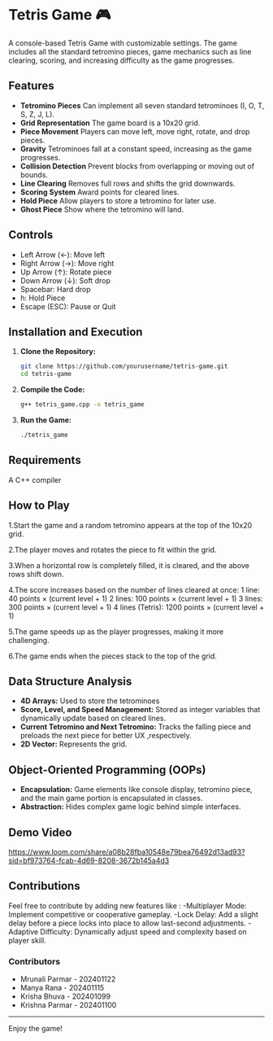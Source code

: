 # Tetris Game 🎮

A console-based Tetris Game with customizable settings. The game includes all the standard tetromino pieces, game mechanics such as line clearing, scoring, and increasing difficulty as the game progresses.

## Features

- **Tetromino Pieces**  Can implement all seven standard tetrominoes (I, O, T, S, Z, J, L).
- **Grid Representation** The game board is a 10x20 grid.
- **Piece Movement** Players can move left, move right, rotate, and drop pieces.
- **Gravity** Tetrominoes fall at a constant speed, increasing as the game progresses.
- **Collision Detection** Prevent blocks from overlapping or moving out of bounds.
- **Line Clearing** Removes full rows and shifts the grid downwards.
- **Scoring System** Award points for cleared lines.
- **Hold Piece** Allow players to store a tetromino for later use.
- **Ghost Piece** Show where the tetromino will land.

## Controls
- Left Arrow (←): Move left
- Right Arrow (→): Move right
- Up Arrow (↑): Rotate piece
- Down Arrow (↓): Soft drop
- Spacebar: Hard drop
- h: Hold Piece
- Escape (ESC): Pause or Quit


## Installation and Execution 

1. **Clone the Repository:**
   ```sh
   git clone https://github.com/yourusername/tetris-game.git
   cd tetris-game
   ```

2. **Compile the Code:**
   ```sh
   g++ tetris_game.cpp -o tetris_game
   ```
3. **Run the Game:**
   ```sh
   ./tetris_game
   ```

## Requirements

 A C++ compiler 


## How to Play

1.Start the game and a random tetromino appears at the top of the 10x20 grid.

2.The player moves and rotates the piece to fit within the grid.

3.When a horizontal row is completely filled, it is cleared, and the above rows shift down.

4.The score increases based on the number of lines cleared at once:
    1 line: 40 points × (current level + 1)
    2 lines: 100 points × (current level + 1)
    3 lines: 300 points × (current level + 1)
    4 lines (Tetris): 1200 points × (current level + 1)
    
5.The game speeds up as the player progresses, making it more challenging.

6.The game ends when the pieces stack to the top of the grid.


## Data Structure Analysis

- **4D Arrays:** Used to store the tetrominoes
- **Score, Level, and Speed Management:** Stored as integer variables that dynamically update based on cleared lines.
- **Current Tetromino and Next Tetromino:** Tracks the falling piece and preloads the next piece for better UX ,respectively.
- **2D Vector:** Represents the grid.

## Object-Oriented Programming (OOPs)

-  **Encapsulation:** Game elements like console display, tetromino piece, and the main game portion is encapsulated in classes.
-  **Abstraction:** Hides complex game logic behind simple interfaces.

## Demo Video
   https://www.loom.com/share/a08b28fba10548e79bea76492d13ad93?sid=bf973764-fcab-4d69-8208-3672b145a4d3

## Contributions

Feel free to contribute by adding new features like :
    -Multiplayer Mode: Implement competitive or cooperative gameplay.
    -Lock Delay: Add a slight delay before a piece locks into place to allow last-second adjustments.
    -Adaptive Difficulty: Dynamically adjust speed and complexity based on player skill.



### Contributors
- Mrunali Parmar - 202401122
- Manya Rana - 202401115
- Krisha Bhuva - 202401099
- Krishna Parmar - 202401100

---

Enjoy the game!

